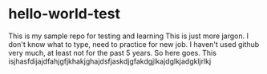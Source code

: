 # hello-world-test
This is my sample repo for testing and learning
This is just more jargon. I don't know what to type, need to practice for new job. I haven't used github very much, at least not for the past 5 years. So here goes. This isjhasfdijajdfahjgfjkhakjghajdsfjaskdjgfakdgjlkajdglkjadgkljrlkj
